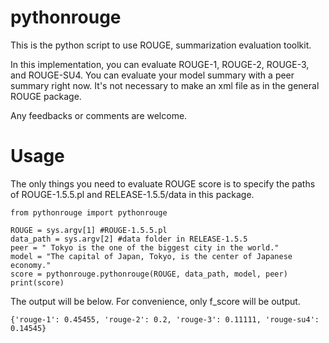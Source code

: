 # pythonrouge
This is the python script to use ROUGE, summarization evaluation toolkit.
  
In this implementation, you can evaluate ROUGE-1, ROUGE-2, ROUGE-3, and ROUGE-SU4. You can evaluate your model summary with a peer summary right now. It's not necessary to make an xml file as in the general ROUGE package.

Any feedbacks or comments are welcome.

# Usage

The only things you need to evaluate ROUGE score is to specify the paths of ROUGE-1.5.5.pl and RELEASE-1.5.5/data in this package.

```
from pythonrouge import pythonrouge

ROUGE = sys.argv[1] #ROUGE-1.5.5.pl
data_path = sys.argv[2] #data folder in RELEASE-1.5.5
peer = " Tokyo is the one of the biggest city in the world."
model = "The capital of Japan, Tokyo, is the center of Japanese economy."
score = pythonrouge.pythonrouge(ROUGE, data_path, model, peer)
print(score)
```

The output will be below. For convenience, only f_score will be output.

```
{'rouge-1': 0.45455, 'rouge-2': 0.2, 'rouge-3': 0.11111, 'rouge-su4': 0.14545}
```
